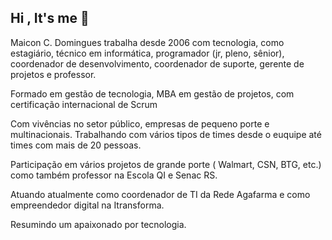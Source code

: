 ## Hi , It's me 👋

 Maicon C. Domingues trabalha desde 2006 com tecnologia, como estagiário, técnico em informática, programador (jr, pleno, sênior), coordenador de desenvolvimento, coordenador de suporte, gerente de projetos e professor.

Formado em gestão de tecnologia, MBA em gestão de projetos, com certificação internacional de Scrum

Com vivências no setor público, empresas de pequeno porte e multinacionais. Trabalhando com vários tipos de times desde o euquipe até times com mais de 20 pessoas.

Participação em vários projetos de grande porte ( Walmart, CSN, BTG, etc.) como também professor na Escola QI e Senac RS.

Atuando atualmente como coordenador de TI da Rede Agafarma e como empreendedor digital na Itransforma.

Resumindo um apaixonado por tecnologia.
